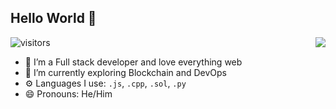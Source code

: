 ## Hello World 👋
   ![visitors](https://visitor-badge.laobi.icu/badge?page_id=iamsdas.iamsdas)
<img src="https://github-readme-stats.vercel.app/api?username=iamsdas&count_private=true&hide=stars&show_icons=true&theme=nord&hide_border=true" align="right"/>

<!--
**iamsdas/iamsdas** is a ✨ _special_ ✨ repository because its `README.md` (this file) appears on your GitHub profile.

Here are some ideas to get you started:

- 🔭 I’m currently working on ...
- 🌱 I’m currently learning ...
- 👯 I’m looking to collaborate on ...
- 🤔 I’m looking for help with ...
- 💬 Ask me about ...
- 📫 How to reach me: ...
- 😄 Pronouns: ...
- ⚡ Fun fact: ...
### About Me 🚀  
-->

- 🔭 I’m a Full stack developer and love everything web
- 🌱 I’m currently exploring Blockchain and DevOps
- ⚙️ Languages I use: `.js`, `.cpp`, `.sol`, `.py`
- 😄 Pronouns: He/Him
